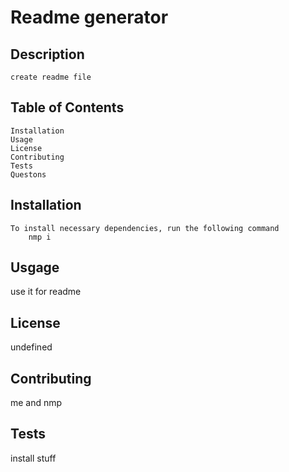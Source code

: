  
# Readme generator

## Description
    create readme file

## Table of Contents
    Installation
    Usage
    License
    Contributing
    Tests
    Questons

## Installation
    To install necessary dependencies, run the following command
        nmp i

## Usgage
  use it for readme

## License
  undefined

## Contributing
  me and nmp

## Tests
  install stuff
    